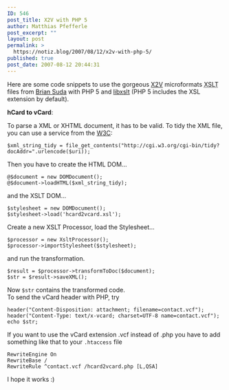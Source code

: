 ```yaml
---
ID: 546
post_title: X2V with PHP 5
author: Matthias Pfefferle
post_excerpt: ""
layout: post
permalink: >
  https://notiz.blog/2007/08/12/x2v-with-php-5/
published: true
post_date: 2007-08-12 20:44:31
---
```

<!-- wp:paragraph -->
<p>Here are some code snippets to use the gorgeous <a href="http://suda.co.uk/projects/X2V/">X2V</a> microformats <abbr title="Extensible Stylesheet Language Transformation">XSLT</abbr> files from <a href="http://suda.co.uk/">Brian Suda</a> with PHP 5 and <a href="http://www.php.net/manual/de/ref.xsl.php">libxslt</a> (PHP 5 includes the XSL extension by default).</p>
<!-- /wp:paragraph -->

<!-- wp:paragraph -->
<p><strong>hCard to vCard</strong>:</p>
<!-- /wp:paragraph -->

<!-- wp:paragraph -->
<p>To parse a XML or XHTML document, it has to be valid. To tidy the XML file, you can use a service from the <a href="http://cgi.w3.org/cgi-bin/tidy">W3C</a>:
</p>
<!-- /wp:paragraph -->

<!-- wp:code -->
<pre class="wp-block-code"><code>$xml_string_tidy = file_get_contents("http://cgi.w3.org/cgi-bin/tidy?docAddr=".urlencode($uri));</code></pre>
<!-- /wp:code -->

<!-- wp:paragraph -->
<p>Then you have to create the HTML DOM...
</p>
<!-- /wp:paragraph -->

<!-- wp:code -->
<pre class="wp-block-code"><code>@$document = new DOMDocument();
@$document->loadHTML($xml_string_tidy);</code></pre>
<!-- /wp:code -->

<!-- wp:paragraph -->
<p>and the XSLT DOM...
</p>
<!-- /wp:paragraph -->

<!-- wp:code -->
<pre class="wp-block-code"><code>$stylesheet = new DOMDocument();
$stylesheet->load('hcard2vcard.xsl');</code></pre>
<!-- /wp:code -->

<!-- wp:paragraph -->
<p>Create a new XSLT Processor, load the Stylesheet...
</p>
<!-- /wp:paragraph -->

<!-- wp:code -->
<pre class="wp-block-code"><code>$processor = new XsltProcessor();
$processor->importStylesheet($stylesheet);</code></pre>
<!-- /wp:code -->

<!-- wp:paragraph -->
<p>and run the transformation.
</p>
<!-- /wp:paragraph -->

<!-- wp:code -->
<pre class="wp-block-code"><code>$result = $processor->transformToDoc($document);
$str = $result->saveXML();</code></pre>
<!-- /wp:code -->

<!-- wp:paragraph -->
<p>Now <code>$str</code> contains the transformed code.<br/> To send the vCard header with PHP, try</p>
<!-- /wp:paragraph -->

<!-- wp:code -->
<pre class="wp-block-code"><code>header("Content-Disposition: attachment; filename=contact.vcf");
header("Content-Type: text/x-vcard; charset=UTF-8 name=contact.vcf");
echo $str;</code></pre>
<!-- /wp:code -->

<!-- wp:paragraph -->
<p>If you want to use the vCard extension .vcf instead of .php you have to add something like that to your <code>.htaccess</code> file</p>
<!-- /wp:paragraph -->

<!-- wp:code -->
<pre class="wp-block-code"><code>RewriteEngine On
RewriteBase /
RewriteRule ^contact.vcf /hcard2vcard.php [L,QSA]</code></pre>
<!-- /wp:code -->

<!-- wp:paragraph -->
<p>I hope it works :)</p>
<!-- /wp:paragraph -->